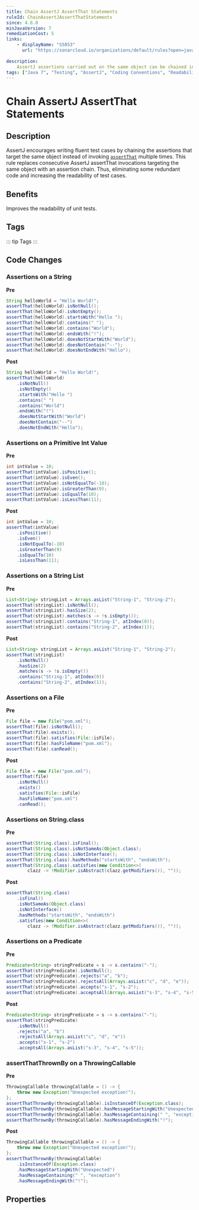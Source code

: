 ```yaml
---
title: Chain AssertJ AssertThat Statements
ruleId: ChainAssertJAssertThatStatements
since: 4.6.0
minJavaVersion: 7
remediationCost: 5
links:
    - displayName: "S5853"
      url: "https://sonarcloud.io/organizations/default/rules?open=java%3AS5853&q=S5853&rule_key=java%3AS5853"
    
description:
    AssertJ assertions carried out on the same object can be chained instead of using multiple assertThat, avoiding duplication and increasing the clarity of the code.
tags: ["Java 7", "Testing", "AssertJ", "Coding Conventions", "Readability"]
---
```


# Chain AssertJ AssertThat Statements

## Description

AssertJ encourages writing fluent test cases by chaining the assertions that target the same object instead of invoking [`assertThat`](https://javadoc.io/doc/org.assertj/assertj-core/latest/org/assertj/core/api/Assertions.html) multiple times.
This rule replaces consecutive AssertJ assertThat invocations targeting the same object with an assertion chain. 
Thus, eliminating some redundant code and increasing the readability of test cases.

## Benefits

Improves the readability of unit tests. 

## Tags

::: tip Tags
<TagLinks />
:::

## Code Changes

### Assertions on a String

__Pre__
```java
String helloWorld = "Hello World!";
assertThat(helloWorld).isNotNull();
assertThat(helloWorld).isNotEmpty();
assertThat(helloWorld).startsWith("Hello ");
assertThat(helloWorld).contains(" ");
assertThat(helloWorld).contains("World");
assertThat(helloWorld).endsWith("!");
assertThat(helloWorld).doesNotStartWith("World");
assertThat(helloWorld).doesNotContain("--");
assertThat(helloWorld).doesNotEndWith("Hello");
```

__Post__
```java
String helloWorld = "Hello World!";
assertThat(helloWorld)
	.isNotNull()
	.isNotEmpty()
	.startsWith("Hello ")
	.contains(" ")
	.contains("World")
	.endsWith("!")
	.doesNotStartWith("World")
	.doesNotContain("--")
	.doesNotEndWith("Hello");
```

### Assertions on a Primitive Int Value

__Pre__
```java
int intValue = 10;
assertThat(intValue).isPositive();
assertThat(intValue).isEven();
assertThat(intValue).isNotEqualTo(-10);
assertThat(intValue).isGreaterThan(9);
assertThat(intValue).isEqualTo(10);
assertThat(intValue).isLessThan(11);		
```

__Post__
```java
int intValue = 10;
assertThat(intValue)
	.isPositive()
	.isEven()
	.isNotEqualTo(-10)
	.isGreaterThan(9)
	.isEqualTo(10)
	.isLessThan(11);		
```

### Assertions on a String List

__Pre__
```java
List<String> stringList = Arrays.asList("String-1", "String-2");
assertThat(stringList).isNotNull();
assertThat(stringList).hasSize(2);
assertThat(stringList).matches(s -> !s.isEmpty());
assertThat(stringList).contains("String-1", atIndex(0));
assertThat(stringList).contains("String-2", atIndex(1));
```

__Post__
```java
List<String> stringList = Arrays.asList("String-1", "String-2");
assertThat(stringList)
	.isNotNull()
	.hasSize(2)
	.matches(s -> !s.isEmpty())
	.contains("String-1", atIndex(0))
	.contains("String-2", atIndex(1));
```

### Assertions on a File

__Pre__
```java
File file = new File("pom.xml");
assertThat(file).isNotNull();
assertThat(file).exists();
assertThat(file).satisfies(File::isFile);
assertThat(file).hasFileName("pom.xml");
assertThat(file).canRead();
```

__Post__
```java
File file = new File("pom.xml");
assertThat(file)
	.isNotNull()
	.exists()
	.satisfies(File::isFile)
	.hasFileName("pom.xml")
	.canRead();
```

### Assertions on String.class

__Pre__
```java
assertThat(String.class).isFinal();
assertThat(String.class).isNotSameAs(Object.class);
assertThat(String.class).isNotInterface();
assertThat(String.class).hasMethods("startsWith", "endsWith");
assertThat(String.class).satisfies(new Condition<>(
		clazz -> !Modifier.isAbstract(clazz.getModifiers()), ""));
```

__Post__
```java
assertThat(String.class)
	.isFinal()
	.isNotSameAs(Object.class)
	.isNotInterface()
	.hasMethods("startsWith", "endsWith")
	.satisfies(new Condition<>(
		clazz -> !Modifier.isAbstract(clazz.getModifiers()), ""));
```

### Assertions on a Predicate

__Pre__
```java
Predicate<String> stringPredicate = s -> s.contains("-");
assertThat(stringPredicate).isNotNull();
assertThat(stringPredicate).rejects("a", "b");
assertThat(stringPredicate).rejectsAll(Arrays.asList("c", "d", "e"));
assertThat(stringPredicate).accepts("s-1", "s-2");
assertThat(stringPredicate).acceptsAll(Arrays.asList("s-3", "s-4", "s-5"));
```

__Post__
```java
Predicate<String> stringPredicate = s -> s.contains("-");
assertThat(stringPredicate)
	.isNotNull()
	.rejects("a", "b")
	.rejectsAll(Arrays.asList("c", "d", "e"))
	.accepts("s-1", "s-2")
	.acceptsAll(Arrays.asList("s-3", "s-4", "s-5"));
```

### assertThatThrownBy on a ThrowingCallable

__Pre__
```java
ThrowingCallable throwingCallable = () -> {
	throw new Exception("Unexpected exception!");
};
assertThatThrownBy(throwingCallable).isInstanceOf(Exception.class);
assertThatThrownBy(throwingCallable).hasMessageStartingWith("Unexpected");
assertThatThrownBy(throwingCallable).hasMessageContaining(" ", "exception");
assertThatThrownBy(throwingCallable).hasMessageEndingWith("!");
```

__Post__
```java
ThrowingCallable throwingCallable = () -> {
	throw new Exception("Unexpected exception!");
};
assertThatThrownBy(throwingCallable)
	.isInstanceOf(Exception.class)
	.hasMessageStartingWith("Unexpected")
	.hasMessageContaining(" ", "exception")
	.hasMessageEndingWith("!");
```
<VersionNotice />


## Properties

<RuleProperties />
